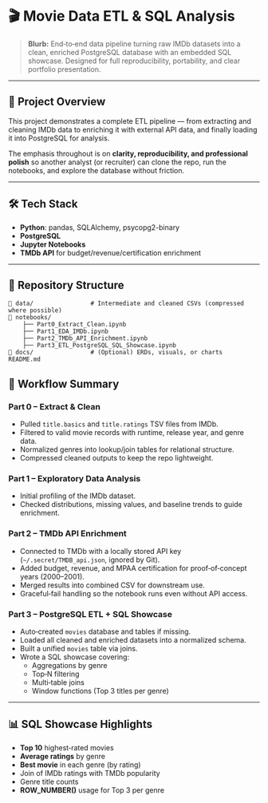 # 🎬 Movie Data ETL & SQL Analysis

> **Blurb:** End‑to‑end data pipeline turning raw IMDb datasets into a clean, enriched PostgreSQL database with an embedded SQL showcase. Designed for full reproducibility, portability, and clear portfolio presentation.

---

## 📌 Project Overview

This project demonstrates a complete ETL pipeline — from extracting and cleaning IMDb data to enriching it with external API data, and finally loading it into PostgreSQL for analysis.  

The emphasis throughout is on **clarity, reproducibility, and professional polish** so another analyst (or recruiter) can clone the repo, run the notebooks, and explore the database without friction.

---

## 🛠 Tech Stack

- **Python**: pandas, SQLAlchemy, psycopg2-binary  
- **PostgreSQL**  
- **Jupyter Notebooks**  
- **TMDb API** for budget/revenue/certification enrichment

---

## 📂 Repository Structure

```text
📁 data/                # Intermediate and cleaned CSVs (compressed where possible)
📁 notebooks/           
    ├── Part0_Extract_Clean.ipynb
    ├── Part1_EDA_IMDb.ipynb
    ├── Part2_TMDb_API_Enrichment.ipynb
    ├── Part3_ETL_PostgreSQL_SQL_Showcase.ipynb
📁 docs/                # (Optional) ERDs, visuals, or charts
README.md
```


## 🧩 Workflow Summary

### **Part 0 – Extract & Clean**
- Pulled `title.basics` and `title.ratings` TSV files from IMDb.
- Filtered to valid movie records with runtime, release year, and genre data.
- Normalized genres into lookup/join tables for relational structure.
- Compressed cleaned outputs to keep the repo lightweight.

### **Part 1 – Exploratory Data Analysis**
- Initial profiling of the IMDb dataset.
- Checked distributions, missing values, and baseline trends to guide enrichment.

### **Part 2 – TMDb API Enrichment**
- Connected to TMDb with a locally stored API key (`~/.secret/TMDB_api.json`, ignored by Git).
- Added budget, revenue, and MPAA certification for proof‑of‑concept years (2000–2001).
- Merged results into combined CSV for downstream use.
- Graceful‑fail handling so the notebook runs even without API access.

### **Part 3 – PostgreSQL ETL + SQL Showcase**
- Auto‑created `movies` database and tables if missing.
- Loaded all cleaned and enriched datasets into a normalized schema.
- Built a unified `movies` table via joins.
- Wrote a SQL showcase covering:
  - Aggregations by genre
  - Top‑N filtering
  - Multi‑table joins
  - Window functions (Top 3 titles per genre)

---

## 📊 SQL Showcase Highlights
- **Top 10** highest‑rated movies
- **Average ratings** by genre
- **Best movie** in each genre (by rating)
- Join of IMDb ratings with TMDb popularity
- Genre title counts
- **ROW_NUMBER()** usage for Top 3 per genre
